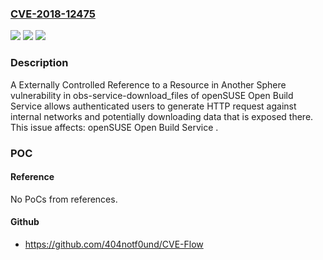 ### [CVE-2018-12475](https://cve.mitre.org/cgi-bin/cvename.cgi?name=CVE-2018-12475)
![](https://img.shields.io/static/v1?label=Product&message=Open%20Build%20Service&color=blue)
![](https://img.shields.io/static/v1?label=Version&message=obs-service-download_files%3C%3D%200.6.2%20&color=brighgreen)
![](https://img.shields.io/static/v1?label=Vulnerability&message=CWE-610%3A%20Externally%20Controlled%20Reference%20to%20a%20Resource%20in%20Another%20Sphere&color=brighgreen)

### Description

A Externally Controlled Reference to a Resource in Another Sphere vulnerability in obs-service-download_files of openSUSE Open Build Service allows authenticated users to generate HTTP request against internal networks and potentially downloading data that is exposed there. This issue affects: openSUSE Open Build Service .

### POC

#### Reference
No PoCs from references.

#### Github
- https://github.com/404notf0und/CVE-Flow

